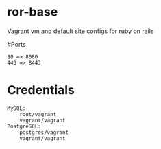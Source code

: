 # ror-base
Vagrant vm and default site configs for ruby on rails

#Ports
```
80 => 8080
443 => 8443
```

# Credentials

    MySQL:
        root/vagrant
        vagrant/vagrant
    PostgreSQL:
        postgres/vagrant
        vagrant/vagrant
